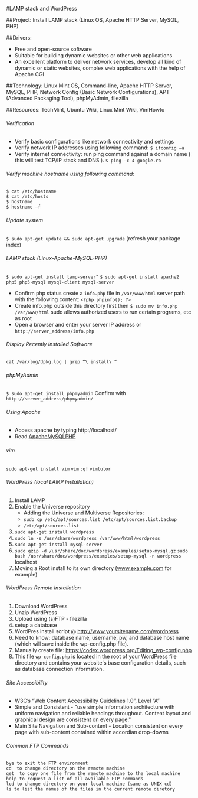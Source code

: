 #LAMP stack and WordPress

##Project: 
Install LAMP stack (Linux OS, Apache HTTP Server, MySQL, PHP)

##Drivers: 
* Free and open-source software
* Suitable for building dynamic websites or other web applications
* An excellent platform to deliver network services, develop all kind of dynamic or static websites, complex web applications with the help of Apache CGI

##Technology: 
Linux Mint OS, Command-line, Apache HTTP Server, MySQL, PHP, Network Config (Basic Network Configurations), APT (Advanced Packaging Tool), phpMyAdmin, filezilla

##Resources: 
TechMint, Ubuntu Wiki, Linux Mint Wiki, VimHowto

###### Verification
* Verify basic configurations like network connectivity and settings
* Verify network IP addresses using following command: 
`$ ifconfig –a`
* Verify internet connectivity: run ping command against a domain name ( this will test TCP/IP stack and DNS ). 
`$ ping –c 4 google.ro`

###### Verify machine hostname using following command:
```
$ cat /etc/hostname
$ cat /etc/hosts
$ hostname
$ hostname –f
```
###### Update system
`$ sudo apt-get update && sudo apt-get upgrade`
(refresh your package index)

###### LAMP stack (Linux-Apache-MySQL-PHP) 
`$ sudo apt-get install lamp-server^`
`$ sudo apt-get install apache2 php5 php5-mysql mysql-client mysql-server`
* Confirm php status create a `info.php` file in `/var/www/html` server path with the following content: `<?php phpinfo(); ?>`
* Create info.php outside this directory first then `$ sudo mv info.php /var/www/html` sudo allows authorized users to run certain programs, etc as root
* Open a browser and enter your server IP address or `http://server_address/info.php`

###### Display Recently Installed Software
`cat /var/log/dpkg.log | grep “\ install\ “`


###### phpMyAdmin
`$ sudo apt-get install phpmyadmin` Confirm with `http://server_address/phpmyadmin/`

###### Using Apache
* Access apache by typing http://localhost/
* Read [ApacheMySQLPHP](https://help.ubuntu.com/community/ApacheMySQLPHP)

###### vim
`sudo apt-get install vim`
`vim`
`:q!`
`vimtutor`

###### WordPress (local LAMP Installation)
1. Install LAMP
2. Enable the Universe repository
	* Adding the Universe and Multiverse Repositories:
	* `sudo cp /etc/apt/sources.list /etc/apt/sources.list.backup`
	* `/etc/apt/sources.list`
3. `sudo apt-get install wordpress`
4. `sudo ln -s /usr/share/wordpress /var/www/html/wordpress`
5. `sudo apt-get install mysql-server`
6. `sudo gzip -d /usr/share/doc/wordpress/examples/setup-mysql.gz`
   `sudo bash /usr/share/doc/wordpress/examples/setup-mysql -n wordpress` localhost
7. Moving a Root install to its own directory (www.example.com for example)

###### WordPress Remote Installation
1. Download WordPress
2. Unzip WordPress
3. Upload using (s)FTP - filezilla
4. setup a database
5. WordPres install script @ http://www.yoursitename.com/wordpress
6. Need to know: database name, username, pw, and database host name (which will save inside the wp-config.php file).
7. Manually create file: https://codex.wordpress.org/Editing_wp-config.php
8. This file `wp-config.php` is located in the root of your WordPress file directory and contains your website's base configuration details, such as database connection information.

###### Site Accessibility
* W3C’s “Web Content Accessibility Guidelines 1.0”, Level “A”
* Simple and Consistent - "use simple information architecture with uniform navigation and reliable headings throughout. Content layout and graphical design are consistent on every page."
* Main Site Navigation and Sub-content - Location consistent on every page with sub-content contained within accordian drop-downs

###### Common FTP Commands
```
bye to exit the FTP environment
cd  to change directory on the remote machine
get  to copy one file from the remote machine to the local machine
help to request a list of all available FTP commands
lcd to change directory on your local machine (same as UNIX cd)
ls to list the names of the files in the current remote diretory
```





